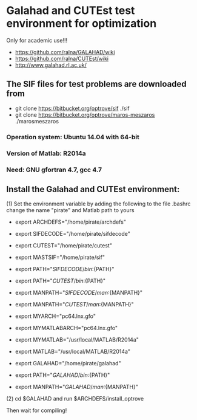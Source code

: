 # Galahad and CUTEst test environment for optimization
Only for academic use!!!
+ https://github.com/ralna/GALAHAD/wiki
+ https://github.com/ralna/CUTEst/wiki
+ http://www.galahad.rl.ac.uk/

## The SIF files for test problems are downloaded from
+ git clone https://bitbucket.org/optrove/sif ./sif 
+ git clone https://bitbucket.org/optrove/maros-meszaros ./marosmeszaros  

### Operation system: Ubuntu 14.04 with 64-bit
### Version of Matlab: R2014a
### Need: GNU gfortran 4.7, gcc 4.7

## Install the Galahad and CUTEst environment:
(1) Set the environment variable by adding the following to the file .bashrc
change the name "pirate" and Matlab path to yours

+ export ARCHDEFS="/home/pirate/archdefs"
+ export SIFDECODE="/home/pirate/sifdecode"
+ export CUTEST="/home/pirate/cutest"
+ export MASTSIF="/home/pirate/sif"
+ export PATH="${SIFDECODE}/bin:${PATH}"
+ export PATH="${CUTEST}/bin:${PATH}"
+ export MANPATH="${SIFDECODE}/man:${MANPATH}"
+ export MANPATH="${CUTEST}/man:${MANPATH}"

+ export MYARCH="pc64.lnx.gfo"
+ export MYMATLABARCH="pc64.lnx.gfo"
+ export MYMATLAB="/usr/local/MATLAB/R2014a"
+ export MATLAB="/usr/local/MATLAB/R2014a"

+ export GALAHAD="/home/pirate/galahad"
+ export PATH="${GALAHAD}/bin:${PATH}"
+ export MANPATH="${GALAHAD}/man:${MANPATH}"

(2) cd $GALAHAD and run $ARCHDEFS/install_optrove

Then wait for compiling!

